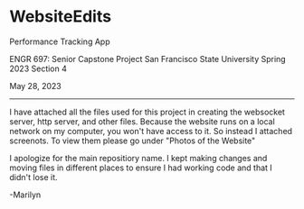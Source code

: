 # WebsiteEdits
Performance Tracking App

ENGR 697: Senior Capstone Project
San Francisco State University
Spring 2023
Section 4


May 28, 2023

-------------------------------------------------------------------

I have attached all the files used for this project in creating the websocket server, http server, and other files.
Because the website runs on a local network on my computer, you won't have access to it. So instead I attached screenots. To view them please go under "Photos of the Website"

I apologize for the main repositiory name. I kept making changes and moving files in different places to ensure I had working code and that I didn't lose it.

-Marilyn 

